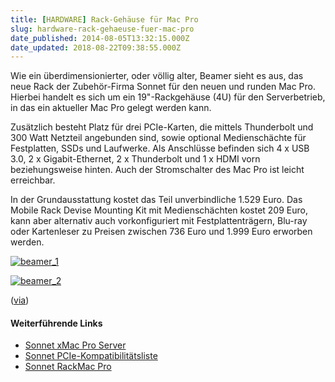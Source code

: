 ```yaml
---
title: [HARDWARE] Rack-Gehäuse für Mac Pro
slug: hardware-rack-gehaeuse-fuer-mac-pro
date_published: 2014-08-05T13:32:15.000Z
date_updated: 2018-08-22T09:38:55.000Z
---
```


Wie ein überdimensionierter, oder völlig alter, Beamer sieht es aus, das neue Rack der Zubehör-Firma Sonnet für den neuen und runden Mac Pro. Hierbei handelt es sich um ein 19"-Rackgehäuse (4U) für den Serverbetrieb, in das ein aktueller Mac Pro gelegt werden kann. 

Zusätzlich besteht Platz für drei PCIe-Karten, die mittels Thunderbolt und 300 Watt Netzteil angebunden sind, sowie optional Medienschächte für Festplatten, SSDs und Laufwerke. Als Anschlüsse befinden sich 4 x USB 3.0, 2 x Gigabit-Ethernet, 2 x Thunderbolt und 1 x HDMI vorn beziehungsweise hinten. Auch der Stromschalter des Mac Pro ist leicht erreichbar.

In der Grundausstattung kostet das Teil unverbindliche 1.529 Euro. Das Mobile Rack Devise Mounting Kit mit Medienschächten kostet 209 Euro, kann aber alternativ auch vorkonfiguriert mit Festplattenträgern, Blu-ray oder Kartenleser zu Preisen zwischen 736 Euro und 1.999 Euro erworben werden.

[![beamer_1](//picdump.thafaker.de/2014/08/beamer_1-580x364.png)](http://picdump.thafaker.de/2014/08/beamer_1.png)

[![beamer_2](//picdump.thafaker.de/2014/08/beamer_2-580x212.png)](http://picdump.thafaker.de/2014/08/beamer_2.png)

([via](http://www.mactechnews.de/news/article/Mac-Pro-Rackgehaeuse-von-Sonnet-wird-ausgeliefert-159038.html))

#### Weiterführende Links

- [Sonnet xMac Pro Server](http://www.sonnettech.com/product/xmacproserver.html)
- [Sonnet PCIe-Kompatibilitätsliste](http://www.sonnettech.com/support/charts/thunderbolt/index.html)
- [Sonnet RackMac Pro](http://www.sonnettech.com/product/rackmacpro.html)
